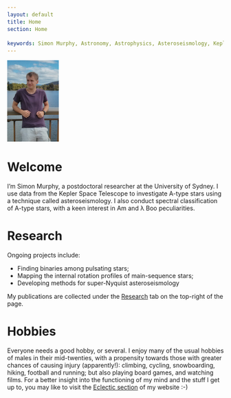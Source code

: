 ```yaml
---
layout: default
title: Home
section: Home

keywords: Simon Murphy, Astronomy, Astrophysics, Asteroseismology, Kepler, Jeremiah Horrocks Institute, delta Scuti, chemical peculiar, A-type star, Am star, Fourier, Nyquist, Spectral classification, lambda Boo, Usyd, University of Sydney, SIfA, Sydney Institute for Astronomy
---
```


<img class='inset right' src='/images/simon_murphy.jpg' title='Simon Murphy' alt='Simon @ Canberra' width='120px' />

Welcome
=======

I’m Simon Murphy, a postdoctoral researcher at the University of Sydney. I use data from the Kepler Space Telescope to investigate A-type stars using a technique called asteroseismology. I also conduct spectral classification of A-type stars, with a keen interest in Am and &lambda; Boo peculiarities.

Research
========

Ongoing projects include:

* Finding binaries among pulsating stars;
* Mapping the internal rotation profiles of main-sequence stars;
* Developing methods for super-Nyquist asteroseismology

My publications are collected under the [Research](/research) tab on the top-right of the page.

Hobbies
=======

Everyone needs a good hobby, or several. I enjoy many of the usual hobbies of males in their mid-twenties, with a propensity towards those with greater chances of causing injury (apparently!): climbing, cycling, snowboarding, hiking, football and running; but also playing board games, and watching films. For a better insight into the functioning of my mind and the stuff I get up to, you may like to visit the [Eclectic section](/eclectic) of my website :-)

